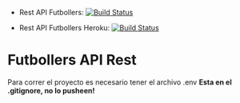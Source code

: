 * Rest API Futbollers: [![Build Status](https://travis-ci.com/andylarquy/rest-api-futbollers.svg?branch=master)](https://travis-ci.com/andylarquy/rest-api-futbollers)

* Rest API Futbollers Heroku: [![Build Status](https://travis-ci.com/andylarquy/rest-api-futbollers-heroku.svg?branch=master)](https://travis-ci.com/andylarquy/rest-api-futbollers-heroku)

# Futbollers API Rest

Para correr el proyecto es necesario tener  el archivo .env
**Esta en el .gitignore, no lo pusheen!**